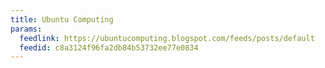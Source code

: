 ```yaml
---
title: Ubuntu Computing
params:
  feedlink: https://ubuntucomputing.blogspot.com/feeds/posts/default
  feedid: c8a3124f96fa2db84b53732ee77e0834
---
```

